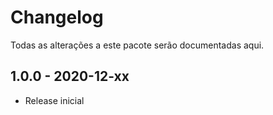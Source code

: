 # Changelog

Todas as alterações a este pacote serão documentadas aqui.

## 1.0.0 - 2020-12-xx
- Release inicial